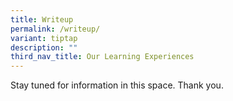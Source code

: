 ```yaml
---
title: Writeup
permalink: /writeup/
variant: tiptap
description: ""
third_nav_title: Our Learning Experiences
---
```

<p>Stay tuned for information in this space. Thank you.</p>
